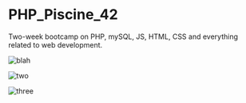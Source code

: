 # PHP_Piscine_42

Two-week bootcamp on PHP, mySQL, JS, HTML, CSS and everything related to web development.

![blah](https://pp.userapi.com/c846219/v846219552/1dbce3/LP_q29Dybm0.jpg)

![two](https://pp.userapi.com/c846219/v846219552/1dbced/S0AKBimR_nk.jpg)

![three](https://pp.userapi.com/c846219/v846219552/1dbcf7/RLUL-cP0yUg.jpg)
